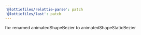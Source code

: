 ```yaml
---
'@lottiefiles/relottie-parse': patch
'@lottiefiles/last': patch
---
```


fix: renamed animatedShapeBezier to animatedShapeStaticBezier
